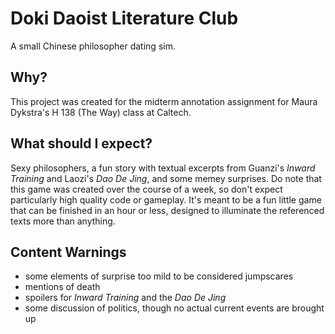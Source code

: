 # Doki Daoist Literature Club
A small Chinese philosopher dating sim.

## Why?
This project was created for the midterm annotation assignment for Maura Dykstra's H 138 (The Way) class at Caltech.

## What should I expect?
Sexy philosophers, a fun story with textual excerpts from Guanzi's *Inward Training* and Laozi's *Dao De Jing*, and some memey surprises.
Do note that this game was created over the course of a week, so don't expect particularly high quality code or gameplay. It's meant to be
a fun little game that can be finished in an hour or less, designed to illuminate the referenced texts more than anything.

## Content Warnings
- some elements of surprise too mild to be considered jumpscares
- mentions of death
- spoilers for *Inward Training* and the *Dao De Jing*
- some discussion of politics, though no actual current events are brought up
